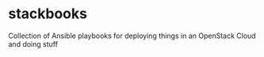 # stackbooks
Collection of Ansible playbooks for deploying things in an OpenStack Cloud and doing stuff
